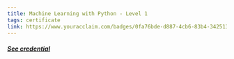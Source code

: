 ```yaml
---
title: Machine Learning with Python - Level 1
tags: certificate
link: https://www.youracclaim.com/badges/0fa76bde-d887-4cb6-83b4-342513b5c6f5/linked_in_profile
---
```


<h5><a class='decor' href="{{page.link}}">See credential</a></h5>
